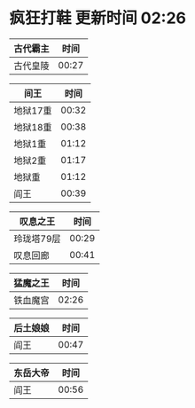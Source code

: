 # 疯狂打鞋 更新时间 02:26

| 古代霸主   | 时间    |
|--------|-------|
| 古代皇陵 | 00:27 |

| 间王   | 时间    |
|--------|-------|
| 地狱17重 | 00:32 |
| 地狱18重 | 00:38 |
| 地狱1重 | 01:12 |
| 地狱2重 | 01:17 |
| 地狱重 | 01:12 |
| 阎王 | 00:39 |

| 叹息之王   | 时间    |
|--------|-------|
| 玲珑塔79层 | 00:29 |
| 叹息回廊 | 00:41 |

| 猛魔之王   | 时间    |
|--------|-------|
| 铁血魔宫 | 02:26 |

| 后土娘娘   | 时间    |
|--------|-------|
| 阎王 | 00:47 |

| 东岳大帝   | 时间    |
|--------|-------|
| 阎王 | 00:56 |